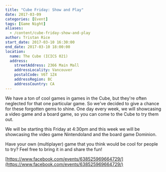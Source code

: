 ```yaml
---
title: "Cube Friday: Show and Play"
date: 2017-03-09
categories: [Event]
tags: [Game Night]
aliases:
  - /content/cube-friday-show-and-play
author: Tristan Rice
start_date: 2017-03-10 16:30:00
end_date: 2017-03-10 18:00:00
location:
  name: The Cube (ICICS 021)
  address:
    streetAddress: 2366 Main Mall
    addressLocality: Vancouver
    postalCode: V6T 1Z4
    addressRegion: BC
    addressCountry: CA
---
```


We have a ton of cool games in games in the Cube, but they're often neglected for that one particular game. So we've decided to give a chance for these forgotten gems to shine. One day every week, we will showcasing a video game and a board game, so you can come to the Cube to try them out.

We will be starting this Friday at 4:30pm and this week we will be showcasing the video game Nintendoland and the board game Dominion.

Have your own (multiplayer) game that you think would be cool for people to try? Feel free to bring it in and share the fun!

[https://www.facebook.com/events/638525969664729/](https://www.facebook.com/events/638525969664729/)
